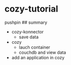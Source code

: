 # cozy-tutorial

 pushpin ## summary

- cozy-konnector 
  - save data
- cozy
  - lauch container
  - couchdb and view data
- add an application in cozy
 

